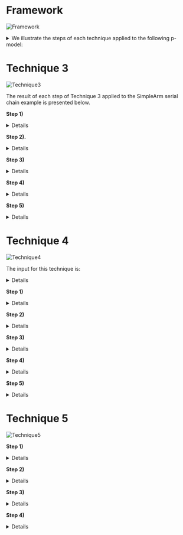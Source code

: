 # Framework
![Framework](https://github.com/UoY-RoboStar/physmod-physics-engine/assets/42748381/88e645d8-48e2-4ccb-b8ed-9f9be97680bf)

<details closed>
  <summary>We illustrate the steps of each technique applied to the following p-model:</summary>
    
  ![SimpleArmSerial](https://github.com/UoY-RoboStar/physmod-physics-engine/assets/42748381/40aa0e10-6436-444d-aa79-88fe527a29ed)

</details>

# Technique 3
![Technique3](https://github.com/UoY-RoboStar/physmod-physics-engine/assets/42748381/99aaf650-1751-4d50-a35b-245236da3117)

The result of each step of Technique 3 applied to the SimpleArm serial chain example is presented below.

**Step 1)**
<details closed>
    
  ![calculateFormulation](https://github.com/UoY-RoboStar/physmod-physics-engine/assets/42748381/0a5a6903-476e-4a76-bc28-fcc4995b30fb)

  The result of this step is: formulation = _SKO_

</details>



**Step 2).**
<details closed>

![calculateTopology](https://github.com/UoY-RoboStar/physmod-physics-engine/assets/42748381/a87bfaca-8e16-4e20-a2fe-39f07282f87d)

The output of this step is: Topology = _SerialChain_

</details>

**Step 3)**
<details closed>
  
![assignNumbering](https://github.com/UoY-RoboStar/physmod-physics-engine/assets/42748381/929c841e-26af-44b2-becf-877ae8562476)

![orderPmodel](https://github.com/UoY-RoboStar/physmod-physics-engine/assets/42748381/067685b1-74d6-4202-af9e-869591c98d46)

![getBaseLink](https://github.com/UoY-RoboStar/physmod-physics-engine/assets/42748381/875c923a-064b-45d4-9fd7-877c679a6cb2)

![getChildLinks](https://github.com/UoY-RoboStar/physmod-physics-engine/assets/42748381/c559cc30-e91d-4736-9540-124554900b1c)

The result of this step is: 

![assignNumberingOutput](https://github.com/UoY-RoboStar/physmod-physics-engine/assets/42748381/c223e7a3-7483-46d8-be0c-48992fcd39e0)
</details>

**Step 4)**
<details closed>

The formulation-dependent calculation for the components is as follows:

![linkEquations](https://github.com/UoY-RoboStar/physmod-physics-engine/assets/42748381/5aa0e785-7d58-43d9-a7c6-cb30edc276da)

![jointEquations](https://github.com/UoY-RoboStar/physmod-physics-engine/assets/42748381/cb857dff-7273-4707-ac77-ae491bcb76b7)

<details closed>
<summary>The result of this step is:</summary>

![Gripper](https://github.com/UoY-RoboStar/physmod-physics-engine/assets/42748381/d022dd68-98ed-460e-af54-755f62de2b44)

![IntermediateLink](https://github.com/UoY-RoboStar/physmod-physics-engine/assets/42748381/ecbaacd1-36e8-46ac-a486-b1cf2eab1098)

![BaseLink](https://github.com/UoY-RoboStar/physmod-physics-engine/assets/42748381/9885871d-9d5a-4f6f-846c-342098f88ffe)

![WristJoint](https://github.com/UoY-RoboStar/physmod-physics-engine/assets/42748381/1f3e7529-3fef-4a76-9e6e-6bf8a672bb42)

![ElbowJoint](https://github.com/UoY-RoboStar/physmod-physics-engine/assets/42748381/53df0a07-9ece-4276-9384-fe3ae8064c64)

![pmodel1](https://github.com/UoY-RoboStar/physmod-physics-engine/assets/42748381/ac0551b1-b9ae-4b2b-9d6d-b7b08f8b184b)

![pmodel2](https://github.com/UoY-RoboStar/physmod-physics-engine/assets/42748381/905f693e-83e0-42d9-97b1-d1d83c1a5199)

![Functions](https://github.com/UoY-RoboStar/physmod-physics-engine/assets/42748381/a253b328-da44-4b5d-9c32-92bf37f53c7e)

</details>




</details>

**Step 5)**
<details closed>

The formulation-dependent calculation for the whole system is as follows:

![SystemEquations](https://github.com/UoY-RoboStar/physmod-physics-engine/assets/42748381/b6e45249-8a02-4e80-a488-93adf93540cd)

<details closed>
<summary>The result of this step is:</summary>
  
![pmodel1](https://github.com/UoY-RoboStar/physmod-physics-engine/assets/42748381/484d7a7f-2a08-4e8d-a1e6-87901eefb582)

![pmodel2](https://github.com/UoY-RoboStar/physmod-physics-engine/assets/42748381/c8e5f629-f407-4807-b463-f1e243650dc6)

![Datatypes](https://github.com/UoY-RoboStar/physmod-physics-engine/assets/42748381/23c4fa1e-1ebb-43fb-9c98-5508921aefe6)


</details>


</details>

# Technique 4

![Technique4](https://github.com/UoY-RoboStar/physmod-physics-engine/assets/42748381/321c62df-68ad-4902-9366-41bba2c3e1a0)

The input for this technique is:
<details closed>
pmodel = SimpleArm

userChoice = \{($\boldsymbol{\mathbf{\tau}}$, PlatformMapping, ($\boldsymbol{\mathbf{\tau}}$(0) = $\boldsymbol{\mathbf{0}}$, 1), (($\boldsymbol{\mathbf{\theta}}$,Method1, \textit{IBConditions}, 2)\}
</details>

**Step 1)**
<details closed>
  
![resolveMethod](https://github.com/UoY-RoboStar/physmod-physics-engine/assets/42748381/b1a14b17-9287-4276-b151-7efb56ef3480)


<details closed>
<summary>The result of this step is:</summary>
  
choice = \{($\boldsymbol{\mathbf{\tau}}$, PlatformMapping, $\boldsymbol{\mathbf{\tau}}(0) = \boldsymbol{\mathbf{0}}$, 1), ($\boldsymbol{\mathbf{\theta}},Method1$, \textit{IBConditions}, 7), ($\dot{\boldsymbol{\mathbf{\theta}}}$, Euler, $\dot{\boldsymbol{\mathbf{\theta}}}(0) = \boldsymbol{\mathbf{0}}, 6)$, $(\ddot{\boldsymbol{\mathbf{\theta}}}$, Direct Forward Dynamics,  $\ddot{\boldsymbol{\mathbf{\theta}}}(0) = \\boldsymbol{\mathbf{0}}$, 5), ($\boldsymbol{\mathbf{C}}$, Newton-Euler Inverse Dynamics, $\boldsymbol{\mathbf{C}}(\boldsymbol{\mathbf{0}}) = \boldsymbol{\mathbf{0}}$, 3), ($\mathcal{M}$, Composite Body Algorithm, $\mathcal{M}(\boldsymbol{\mathbf{0}}) = \mathcal{M}$, 2), ($\mathcal{M}^{-1}$, Cholesky Algorithm, $\mathcal{M}^{-1}(\boldsymbol{\mathbf{0}}) = \boldsymbol{\mathbf{0}}$, 4)\}

</details>
</details>

**Step 2)**
<details closed>

![updatePModel](https://github.com/UoY-RoboStar/physmod-physics-engine/assets/42748381/d57ea0e7-b3b5-472e-a886-8f0bf584f2e9)

<details closed>
  <summary>The result of this step:</summary>
  
  appends the variable minv to the pmodel. 
  </details>
</details>

**Step 3)**
<details closed>
<details closed>
<summary>The result of this step is:</summary>

  ![appendSolutions_result](https://github.com/UoY-RoboStar/physmod-physics-engine/assets/42748381/52d1ff88-c577-4aa8-8810-24e173591fe4)

  </details>
</details>

**Step 4)**
<details closed>

  The result of this step is:
<details closed>

![appendIBConditions_result](https://github.com/UoY-RoboStar/physmod-physics-engine/assets/42748381/28787872-380b-4b0f-bb07-56df9e88f95a)

  </details>
</details>

**Step 5)**
<details closed>
  
<details closed>
<summary>The result of this step is:</summary>

![computeErrors_result](https://github.com/UoY-RoboStar/physmod-physics-engine/assets/42748381/d6a9613a-0805-4a4b-8068-a4c1d87c3582)

  
  </details>
</details>

# Technique 5
![Technique5](https://github.com/UoY-RoboStar/physmod-physics-engine/assets/42748381/251c93e0-ffdf-4b75-a85a-21505bfce027)



**Step 1)**
<details closed>
  
<details closed>
<summary>The result of this step is:</summary>

![GenerateSolutions1](https://github.com/UoY-RoboStar/physmod-physics-engine/assets/42748381/f44d67b5-4de7-4cea-bada-3ddc46c95a1c)

![GenerateSolutions2](https://github.com/UoY-RoboStar/physmod-physics-engine/assets/42748381/614e86b5-f3ef-4bb8-b908-2630e8cb4757)

![GenerateSolutions3](https://github.com/UoY-RoboStar/physmod-physics-engine/assets/42748381/6aa5cc59-3ba8-487d-aada-c01bbb47a9ac)

  </details>
</details>

**Step 2)**
<details closed>
  
![initialiseState](https://github.com/UoY-RoboStar/physmod-physics-engine/assets/42748381/603035f5-2fa3-4f6e-aaf4-e8aa52e83696)

  The result of this step is:
<details closed>

  </details>
</details>

**Step 3)**
<details closed>

  The result of this step is:
<details closed>

  </details>
</details>

**Step 4)**
<details closed>

  The result of this step is:
<details closed>

  </details>
</details>
